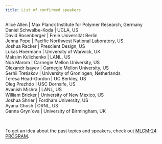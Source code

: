 ```yaml
---
title: List of confirmed speakers
---
```


Alice Allen | Max Planck Institute for Polymer Research, Germany  
Daniel Schwalbe-Koda | UCLA, US  
David Rosenberger | Freie Universität Berlin  
Jenna Pope | Pacific Northwest National Laboratory, US  
Joshua Racker | Prescient Design, US  
Lukas Hoermann | University of Warwick, UK  
Maksim Kulichenko | LANL, US  
Noa Marom | Carnegie Mellon University, US  
Olexandr Isayev | Carnegie Mellon University, US  
Serhii Tretiakov | University of Groningen, Netherlands  
Teresa Head-Gordon | UC Berkley, US  
Oleg Prezhdo | USC Dornsife, US  
Avanish	Mishra	| LANL, US  
William Bricker | University of New Mexico, US  
Joshua	Shrier	| Fordham University, US  
Ayana Ghosh	| ORNL, US  
Ganna Gryn`ova | University of Birmingham, UK  

<br>

To get an idea about the past topics and speakers, check out [MLCM-24 PROGRAM](https://mlcm-25.github.io/mlcm-24/program). 
